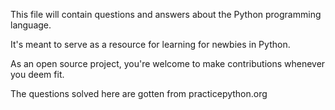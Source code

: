 This file will contain questions and answers about the Python programming language.

It's meant to serve as a resource for learning for newbies in Python.

As an open source project, you're welcome to make contributions whenever you deem fit.

The questions solved here are gotten from practicepython.org
